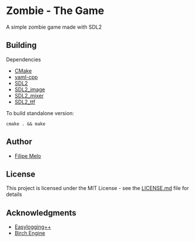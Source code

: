 # Zombie - The Game 
A simple zombie game made with SDL2

## Building ##

Dependencies
* [CMake](https://cmake.org/)
* [yaml-cpp](https://github.com/jbeder/yaml-cpp)
* [SDL2](https://www.libsdl.org/)
* [SDL2_image](https://www.libsdl.org/projects/SDL_image/)
* [SDL2_mixer](https://www.libsdl.org/projects/SDL_mixer/) 
* [SDL2_ttf](https://www.libsdl.org/projects/SDL_ttf/) 


To build standalone version:

    cmake . && make

## Author ##

* [Filipe Melo](https://github.com/fms6)

## License

This project is licensed under the MIT License - see the [LICENSE.md](LICENSE.md) file for details

## Acknowledgments
* [Easylogging++](https://github.com/muflihun/easyloggingpp)
* [Birch Engine](https://github.com/carlbirch/BirchEngine)